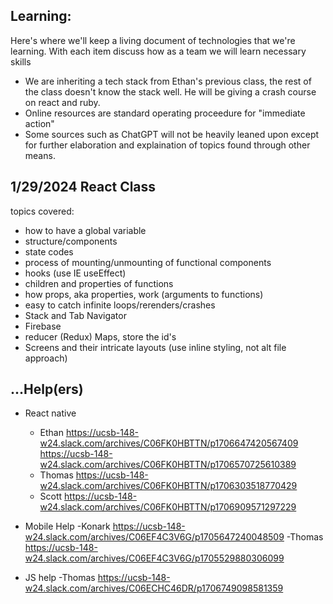 ## Learning:
Here's where we'll keep a living document of technologies that we're learning.
With each item discuss how as a team we will learn necessary skills
* We are inheriting a tech stack from Ethan's previous class, the rest of the class doesn't know the stack well. He will be giving a crash course on react and ruby.
* Online resources are standard operating proceedure for "immediate action"
* Some sources such as ChatGPT will not be heavily leaned upon except for further elaboration and explaination of topics found through other means.


 ## 1/29/2024 React Class
topics covered:
- how to have a global variable
- structure/components
- state codes
- process of mounting/unmounting of functional components
- hooks (use<whatever> IE useEffect)
- children and properties of functions
- how props, aka properties, work (arguments to functions)
- easy to catch infinite loops/rerenders/crashes
- Stack and Tab Navigator
- Firebase
- reducer (Redux) Maps, store the id's
- Screens and their intricate layouts (use inline styling, not alt file approach)

## ...Help(ers)
- React native
	- Ethan		https://ucsb-148-w24.slack.com/archives/C06FK0HBTTN/p1706647420567409
 			https://ucsb-148-w24.slack.com/archives/C06FK0HBTTN/p1706570725610389
	- Thomas 	https://ucsb-148-w24.slack.com/archives/C06FK0HBTTN/p1706303518770429
	- Scott 	https://ucsb-148-w24.slack.com/archives/C06FK0HBTTN/p1706909571297229

- Mobile Help
	-Konark		https://ucsb-148-w24.slack.com/archives/C06EF4C3V6G/p1705647240048509
	-Thomas 	https://ucsb-148-w24.slack.com/archives/C06EF4C3V6G/p1705529880306099

- JS help
	-Thomas 	https://ucsb-148-w24.slack.com/archives/C06ECHC46DR/p1706749098581359
